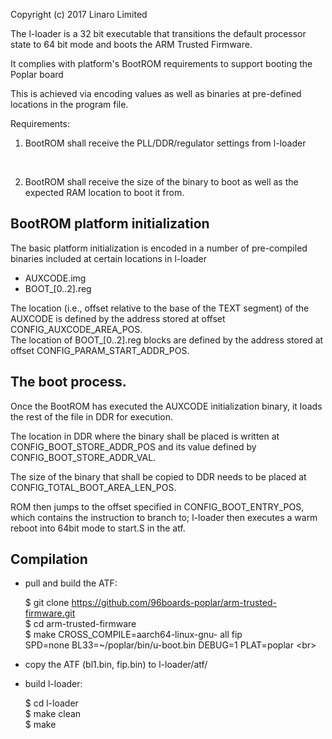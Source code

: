 Copyright (c) 2017 Linaro Limited

The l-loader is a 32 bit executable that transitions the default
processor state to 64 bit mode and boots the ARM Trusted
Firmware.<br/>

It complies with platform's BootROM requirements to support booting
the Poplar board <br/>

This is achieved via encoding values as well as binaries at
pre-defined locations in the program file.<br/>

Requirements:
 1. BootROM shall receive the PLL/DDR/regulator settings from l-loader
 <br/>
 
 2. BootROM shall receive the size of the binary to boot as well as
 the expected RAM location to boot it from.<br/>

BootROM platform initialization
-------------------------------
The basic platform initialization is encoded in a number of
pre-compiled binaries included at certain locations in l-loader<br/>


- AUXCODE.img<br/>
- BOOT_[0..2].reg<br/>

The location (i.e., offset relative to the base of the TEXT segment)
of the AUXCODE is defined by the address stored at offset
CONFIG_AUXCODE_AREA_POS.<br/>
The location of BOOT_[0..2].reg blocks are defined by the address
stored at offset CONFIG_PARAM_START_ADDR_POS.<br/>


The boot process.
-----------------
Once the BootROM has executed the AUXCODE initialization binary, it
loads the rest of the file in DDR for execution.<br/>

The location in DDR where the binary shall be placed is written at
CONFIG_BOOT_STORE_ADDR_POS and its value defined by
CONFIG_BOOT_STORE_ADDR_VAL.

The size of the binary that shall be copied to DDR needs to be placed
at CONFIG_TOTAL_BOOT_AREA_LEN_POS.<br/>

ROM then jumps to the offset specified in CONFIG_BOOT_ENTRY_POS, which contains
the instruction to branch to; l-loader then executes a warm reboot into 64bit
mode to start.S in the atf.<br/>

Compilation
------------

- pull and build the ATF:<br/>

  $ git clone https://github.com/96boards-poplar/arm-trusted-firmware.git <br/>
  $ cd arm-trusted-firmware<br/>
  $ make CROSS_COMPILE=aarch64-linux-gnu- all fip \
		SPD=none BL33=~/poplar/bin/u-boot.bin DEBUG=1 PLAT=poplar <br\>

- copy the ATF (bl1.bin, fip.bin) to l-loader/atf/ <br/>

- build l-loader:<br/>

  $ cd l-loader<br/>
  $ make clean <br/>
  $ make<br/>



